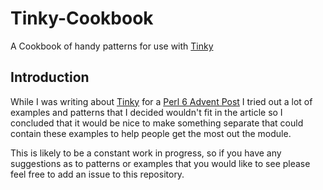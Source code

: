 # Tinky-Cookbook

A Cookbook of handy patterns for use with [Tinky](https://github.com/jonathanstowe/Tinky)

## Introduction

While I was writing about
[Tinky](https://github.com/jonathanstowe/Tinky) for a [Perl 6 Advent
Post](https://perl6advent.wordpress.com/2016/12/18/day-18-asynchronous-workflow-with-tinky/)
I tried out a lot of examples and patterns that I decided wouldn't fit
in the article so I concluded that it would be nice to make something separate that
could contain these examples to help people get the most out the module.

This is likely to be a constant work in progress, so if you have any suggestions
as to patterns or examples that you would like to see please feel free to add
an issue to this repository.


